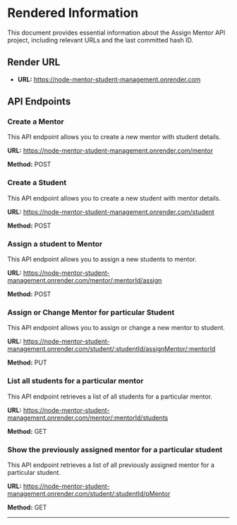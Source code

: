 # Rendered Information

This document provides essential information about the Assign Mentor API project, including relevant URLs and the last committed hash ID.

## Render URL

- **URL:** https://node-mentor-student-management.onrender.com

## API Endpoints

### Create a Mentor

This API endpoint allows you to create a new mentor with student details.

**URL:** https://node-mentor-student-management.onrender.com/mentor

**Method:** POST

### Create a Student

This API endpoint allows you to create a new student with mentor details.

**URL:** https://node-mentor-student-management.onrender.com/student

**Method:** POST

### Assign a student to Mentor

This API endpoint allows you to assign a new students to mentor.

**URL:** https://node-mentor-student-management.onrender.com/mentor/:mentorId/assign

**Method:** POST

### Assign or Change Mentor for particular Student

This API endpoint allows you to assign or change a new mentor to student.

**URL:** https://node-mentor-student-management.onrender.com/student/:studentId/assignMentor/:mentorId

**Method:** PUT

### List all students for a particular mentor

This API endpoint retrieves a list of all students for a particular mentor.

**URL:** https://node-mentor-student-management.onrender.com/mentor/:mentorId/students

**Method:** GET

### Show the previously assigned mentor for a particular student

This API endpoint retrieves a list of all previously assigned mentor for a particular student.

**URL:** https://node-mentor-student-management.onrender.com/student/:studentId/pMentor

**Method:** GET

---